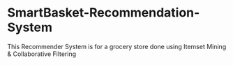 # SmartBasket-Recommendation-System
This Recommender System is for a grocery store done using Itemset Mining &amp; Collaborative Filtering
